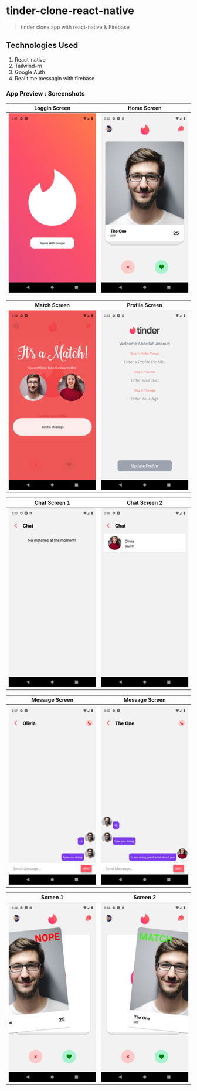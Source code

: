 # tinder-clone-react-native
> tinder clone app with react-native & Firebase 

## Technologies Used
1.  React-native
2.  Tailwind-rn
3.  Google Auth
4.  Real time messagin with firebase

### App Preview : Screenshots

| Loggin Screen  | Home Screen | 
| ------------- | ------------- |
| ![alt text](https://github.com/ankouri/tinder-clone-react-native/blob/main/assets/screenshots/Screenshot_1639147866.png)| ![alt text](https://github.com/ankouri/tinder-clone-react-native/blob/main/assets/screenshots/Screenshot_1639146769.png) |

| Match Screen  | Profile Screen | 
| ------------- | ------------- |
| ![alt text](https://github.com/ankouri/tinder-clone-react-native/blob/main/assets/screenshots/Screenshot_1639148085.png)| ![alt text](https://github.com/ankouri/tinder-clone-react-native/blob/main/assets/screenshots/Screenshot_1639146787.png) |

| Chat Screen 1  | Chat Screen 2| 
| ------------- | ------------- |
| ![alt text](https://github.com/ankouri/tinder-clone-react-native/blob/main/assets/screenshots/Screenshot_1639146778.png)| ![alt text](https://github.com/ankouri/tinder-clone-react-native/blob/main/assets/screenshots/Screenshot_1639148194.png) |


| Message Screen  | Message Screen  |
| --------------- | --------------- |
| ![alt text](https://github.com/ankouri/tinder-clone-react-native/blob/main/assets/screenshots/Screenshot_1639148261.png)| ![alt text](https://github.com/ankouri/tinder-clone-react-native/blob/main/assets/screenshots/Screenshot_1639148402.png) |


|   Screen 1    |    Screen 2   | 
| ------------- | ------------- |
| ![alt text](https://github.com/ankouri/tinder-clone-react-native/blob/main/assets/screenshots/Screenshot_1639147443.png)| ![alt text](https://github.com/ankouri/tinder-clone-react-native/blob/main/assets/screenshots/Screenshot_1639146870.png) |








